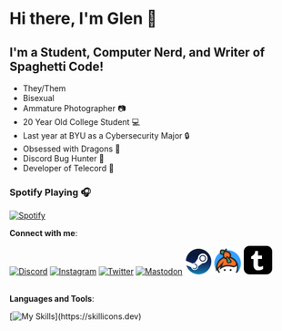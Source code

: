 # Hi there, I'm Glen 👋

## I'm a Student, Computer Nerd, and Writer of Spaghetti Code!

- They/Them
- Bisexual
- Ammature Photographer 📷
- 20 Year Old College Student 💻
- Last year at BYU as a Cybersecurity Major 🔒
- Obsessed with Dragons 🐉
- Discord Bug Hunter 🐛
- Developer of Telecord 💾

### Spotify Playing 🎧

[![Spotify](https://novatorem.glenmerlin.vercel.app/api/spotify)](https://open.spotify.com/user/glenmerlin)

**Connect with me**:

[![Discord](https://skillicons.dev/icons?i=discord)](https://discord.gg/BG9dU9Z)
[![Instagram](https://skillicons.dev/icons?i=instagram)](https://instagram.com/glen.m.photos)
[![Twitter](https://skillicons.dev/icons?i=twitter)](https://twitter.com/RealGlenMerlin)
[![Mastodon](https://skillicons.dev/icons?i=mastodon)](https://mastodon.social/@GlenMerlin)
[<img alt="GlenMerlin | Steam" src="./Images/steam.png" />][steam]
[<img alt="GlenMerlin | Keybase" src="./Images/keybase.png" />][keybase]
[<img alt="GlenMerlin | Tumblr" src="./Images/tumblr.png" />][tumblr]
</br>
</br>

**Languages and Tools**:

[![My Skills](https://skillicons.dev/icons?i=ts,html,css,cpp,python,mongodb,nodejs,vue,wordpress,linux,vscode,)](https://skillicons.dev)

[steam]: https://steamcommunity.com/id/GlenMerlin/
[keybase]: https://keybase.io/GlenMerlin
[tumblr]: https://glenmerlin.tumblr.com